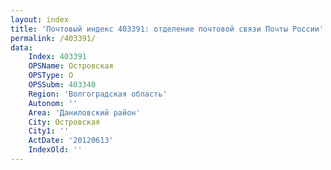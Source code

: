 ```yaml
---
layout: index
title: 'Почтовый индекс 403391: отделение почтовой связи Почты России'
permalink: /403391/
data:
    Index: 403391
    OPSName: Островская
    OPSType: О
    OPSSubm: 403340
    Region: 'Волгоградская область'
    Autonom: ''
    Area: 'Даниловский район'
    City: Островская
    City1: ''
    ActDate: '20120613'
    IndexOld: ''
---
```

